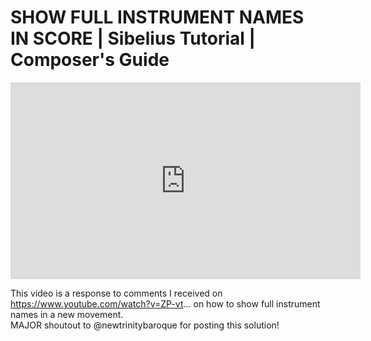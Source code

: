 # SHOW FULL INSTRUMENT NAMES IN SCORE | Sibelius Tutorial | Composer's Guide

<iframe width="560" height="315" src="https://www.youtube.com/embed/lJ9VXeOGeDE" title="YouTube video player" frameborder="0" allow="accelerometer; autoplay; clipboard-write; encrypted-media; gyroscope; picture-in-picture" allowfullscreen></iframe>

This video is a response to comments I received on https://www.youtube.com/watch?v=ZP-vt... on how to show full instrument names in a new movement.  
MAJOR shoutout to @newtrinitybaroque for posting this solution!
